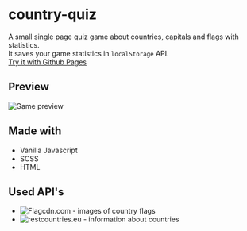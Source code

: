 # country-quiz
A small single page quiz game about countries, capitals and flags with statistics.<br/>
It saves your game statistics in `localStorage` API.<br/>
<a href="https://puphs.github.io/country-quiz/index.html">Try it with Github Pages</a>

## Preview
![Game preview](https://media3.giphy.com/media/Tqnm8p2kaDRxL439pP/giphy.gif)

## Made with
* Vanilla Javascript
* SCSS
* HTML

## Used API's
* ![Flagcdn.com](https://flagcdn.com) - images of country flags
* ![restcountries.eu](http://restcountries.eu) - information about countries


